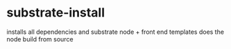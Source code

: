 # substrate-install
installs all dependencies and substrate node + front end templates
does the node build from source
